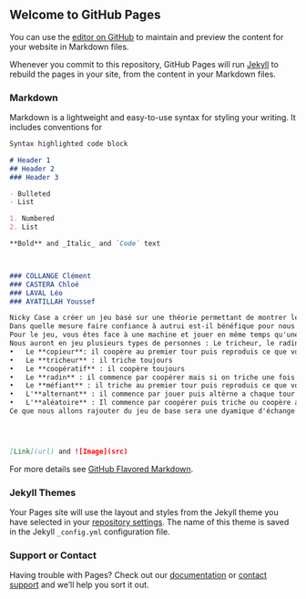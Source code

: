 ## Welcome to GitHub Pages

You can use the [editor on GitHub](https://github.com/are2019-mipia1a2/la_confiance/edit/master/README.md) to maintain and preview the content for your website in Markdown files.

Whenever you commit to this repository, GitHub Pages will run [Jekyll](https://jekyllrb.com/) to rebuild the pages in your site, from the content in your Markdown files.

### Markdown

Markdown is a lightweight and easy-to-use syntax for styling your writing. It includes conventions for

```markdown
Syntax highlighted code block

# Header 1
## Header 2
### Header 3

- Bulleted
- List

1. Numbered
2. List

**Bold** and _Italic_ and `Code` text



### COLLANGE Clément 
### CASTERA Chloé 
### LAVAL Léo 
### AYATILLAH Youssef

Nicky Case a créer un jeu basé sur une théorie permettant de montrer le phénomène de confiance au sein d’une population. C'est ce jeu que nous allons modéliser pour tenter de répondre à la problématique.
Dans quelle mesure faire confiance à autrui est-il bénéfique pour nous ?
Pour le jeu, vous êtes face à une machine et jouer en même temps qu'une autre personne. Vous avez un choix à faire qui est de mettre une pièce ou non dans la machine. Si vous mettez une pièce l'adversaire en reçoit 3 et vice versa. Vous pouvez chacun choisir de coopérer (mettre une pièce) ou bien de tricher (ne pas en mettre). Par exemple si les deux joueurs trichent, il vont chacun perdre une pièce, on aura donc un score de 0-0. Si les deux coopèrent ils gagnent chacun deux pièces. Si un joueur triche et l'autre non, celui ayant coopérer va perdre une pièce alors que celui ayant triché en aura gagner deux. Par conséquent on pourrait se dire que pour être sûr de ne jamais perdre il faudrait toujours tricher. C'est là que se trouve le dilemme car coopérer peut laisser les autres prendre l'avantage sur nous. Maintenant intéressons-nous a ce qui se passe si on y joue plusieurs fois. Nous allons jouer contre 5 adversaires aux profils différents et effectuer entre 3 et 7 rounds (sans savoir quel round est notre dernier).
Nous auront en jeu plusieurs types de personnes : Le tricheur, le radin, le copieur, le méfiant, l'alternant, l'aléatoire et le coopératif. Ces types de joueurs ont tous des caractéristiques différentes.
•	Le **copieur**: il coopère au premier tour puis reproduis ce que vous avez fait au tour précédant
•	Le **tricheur** : il triche toujours
•	Le **coopératif** : il coopère toujours
•	Le **radin** : il commence par coopérer mais si on triche une fois il triche jusqu’à la fin
•	Le **méfiant** : il triche au premier tour puis reproduis ce que vous avez fait au tour précédant
•	L'**alternant** : il commence par jouer puis altèrne a chaque tour entre triche et coopération
•	L'**aléatoire** : Il commence par coopérer puis triche ou coopère aléatoirement
Ce que nous allons rajouter du jeu de base sera une dyamique d'échange entre les contients Chaque continent contiendra des pourcentages de types de joueurs spécifiques et un nombre de joueurs différent. Les flux de joueurs sera le plus réalise possible, basé sur des pourcentages de migrations réels. Nous ferons fluctuer les gains et pertes entre les parties, l'argent de départ, ainsi que le nombre de manche, le pourcentage de population que l'on va supprimer et que l'on va dupliquer. Pour compenser la différence d'argent entre un continent avec beaucoup de personnes (et donc des joueurs avec beaucoup d'argent vu qu'ils ont fait beaucoup de parties) et un continent avec peu de personnes (donc des joueurs avec moins d'argent), on pourrait dupliquer les personnes ayant le plus d'argent moyen par partie, et non les plus riches.




[Link](url) and ![Image](src)
```

For more details see [GitHub Flavored Markdown](https://guides.github.com/features/mastering-markdown/).

### Jekyll Themes

Your Pages site will use the layout and styles from the Jekyll theme you have selected in your [repository settings](https://github.com/are2019-mipia1a2/la_confiance/settings). The name of this theme is saved in the Jekyll `_config.yml` configuration file.

### Support or Contact

Having trouble with Pages? Check out our [documentation](https://help.github.com/categories/github-pages-basics/) or [contact support](https://github.com/contact) and we’ll help you sort it out.
